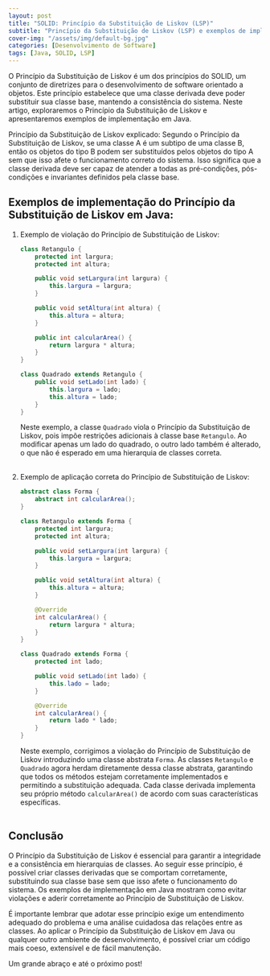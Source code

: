 ```yaml
---
layout: post
title: "SOLID: Princípio da Substituição de Liskov (LSP)"
subtitle: "Princípio da Substituição de Liskov (LSP) e exemplos de implementação em Java"
cover-img: "/assets/img/default-bg.jpg"
categories: [Desenvolvimento de Software]
tags: [Java, SOLID, LSP]
---
```


O Princípio da Substituição de Liskov é um dos princípios do SOLID, um conjunto de diretrizes para o desenvolvimento de software orientado a objetos. Este princípio estabelece que uma classe derivada deve poder substituir sua classe base, mantendo a consistência do sistema. Neste artigo, exploraremos o Princípio da Substituição de Liskov e apresentaremos exemplos de implementação em Java.

Princípio da Substituição de Liskov explicado: Segundo o Princípio da Substituição de Liskov, se uma classe A é um subtipo de uma classe B, então os objetos do tipo B podem ser substituídos pelos objetos do tipo A sem que isso afete o funcionamento correto do sistema. Isso significa que a classe derivada deve ser capaz de atender a todas as pré-condições, pós-condições e invariantes definidos pela classe base.

## Exemplos de implementação do Princípio da Substituição de Liskov em Java:

1. Exemplo de violação do Princípio de Substituição de Liskov:

    ```java
    class Retangulo {
        protected int largura;
        protected int altura;
    
        public void setLargura(int largura) {
            this.largura = largura;
        }
    
        public void setAltura(int altura) {
            this.altura = altura;
        }
    
        public int calcularArea() {
            return largura * altura;
        }
    }
    
    class Quadrado extends Retangulo {
        public void setLado(int lado) {
            this.largura = lado;
            this.altura = lado;
        }
    }
    ```
    
    Neste exemplo, a classe `Quadrado` viola o Princípio da Substituição de Liskov, pois impõe restrições adicionais à classe base `Retangulo`. Ao modificar apenas um lado do quadrado, o outro lado também é alterado, o que não é esperado em uma hierarquia de classes correta.<br><br>

2. Exemplo de aplicação correta do Princípio de Substituição de Liskov:

    ```java
    abstract class Forma {
        abstract int calcularArea();
    }
    
    class Retangulo extends Forma {
        protected int largura;
        protected int altura;
    
        public void setLargura(int largura) {
            this.largura = largura;
        }
    
        public void setAltura(int altura) {
            this.altura = altura;
        }
    
        @Override
        int calcularArea() {
            return largura * altura;
        }
    }
    
    class Quadrado extends Forma {
        protected int lado;
    
        public void setLado(int lado) {
            this.lado = lado;
        }
    
        @Override
        int calcularArea() {
            return lado * lado;
        }
    }
    ```

    Neste exemplo, corrigimos a violação do Princípio de Substituição de Liskov introduzindo uma classe abstrata `Forma`. As classes `Retangulo` e `Quadrado` agora herdam diretamente dessa classe abstrata, garantindo que todos os métodos estejam corretamente implementados e permitindo a substituição adequada. Cada classe derivada implementa seu próprio método `calcularArea()` de acordo com suas características específicas.<br><br>

## Conclusão

O Princípio da Substituição de Liskov é essencial para garantir a integridade e a consistência em hierarquias de classes. Ao seguir esse princípio, é possível criar classes derivadas que se comportam corretamente, substituindo sua classe base sem que isso afete o funcionamento do sistema. Os exemplos de implementação em Java mostram como evitar violações e aderir corretamente ao Princípio de Substituição de Liskov.

É importante lembrar que adotar esse princípio exige um entendimento adequado do problema e uma análise cuidadosa das relações entre as classes. Ao aplicar o Princípio da Substituição de Liskov em Java ou qualquer outro ambiente de desenvolvimento, é possível criar um código mais coeso, extensível e de fácil manutenção.

Um grande abraço e até o próximo post!
